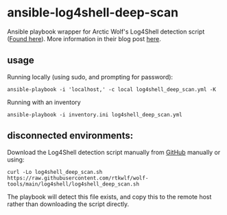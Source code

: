 # ansible-log4shell-deep-scan

Ansible playbook wrapper for Arctic Wolf's Log4Shell detection script ([Found here](https://github.com/rtkwlf/wolf-tools/tree/main/log4shell)). More information in their blog post [here](https://arcticwolf.com/resources/blog/arctic-wolf-releases-open-source-log4shell-detection-script).

## usage

Running locally (using sudo, and prompting for password):
```
ansible-playbook -i 'localhost,' -c local log4shell_deep_scan.yml -K
```

Running with an inventory
```
ansible-playbook -i inventory.ini log4shell_deep_scan.yml
```

## disconnected environments:

Download the Log4Shell detection script manually from [GitHub](https://raw.githubusercontent.com/rtkwlf/wolf-tools/main/log4shell/log4shell_deep_scan.sh) manually or using:
```
curl -Lo log4shell_deep_scan.sh https://raw.githubusercontent.com/rtkwlf/wolf-tools/main/log4shell/log4shell_deep_scan.sh
```

The playbook will detect this file exists, and copy this to the remote host rather than downloading the script directly.
